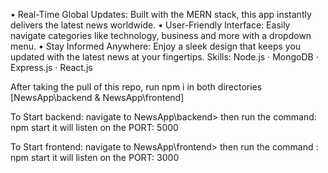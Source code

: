 
• Real-Time Global Updates: Built with the MERN stack, this app instantly delivers the latest news worldwide.
• User-Friendly Interface: Easily navigate categories like technology, business and more with a dropdown menu.
• Stay Informed Anywhere: Enjoy a sleek design that keeps you updated with the latest news at your fingertips.
Skills: Node.js · MongoDB · Express.js · React.js

After taking the pull of this repo, run npm i in both directories [NewsApp\backend & NewsApp\frontend]

To Start backend: navigate to NewsApp\backend> then run the command: npm start it will listen on the PORT: 5000

To Start frontend: navigate to NewsApp\frontend> then run the command : npm start it will listen on the PORT: 3000
